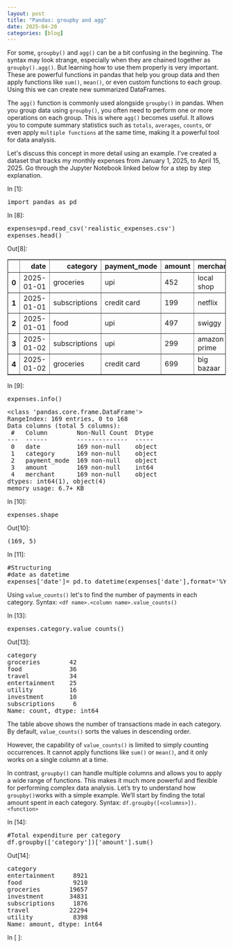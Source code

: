 ```yaml
---
layout: post
title: "Pandas: groupby and agg"
date: 2025-04-20
categories: [blog]
---
```

For some, `groupby()` and `agg()` can be a bit confusing in the beginning. The syntax may look strange, especially when they are chained together 
as `groupby().agg()`. But learning how to use them properly is very important. These are powerful functions in pandas that help you group data 
and then apply functions like `sum()`, `mean()`, or even custom functions to each group. Using this we can create new summarized DataFrames. 

The `agg()` function is commonly used alongside `groupby()` in pandas. When you group data using `groupby()`, you often need to perform one or more 
operations on each group. This is where `agg()` becomes useful. It allows you to compute summary statistics such as `totals`, `averages`, `counts`, or 
even apply `multiple functions` at the same time, making it a powerful tool for data analysis.

Let's discuss this concept in more detail using an example. I’ve created a dataset that tracks my monthly expenses from January 1, 2025, to April 15, 2025. 
Go through the Jupyter Notebook linked below for a step by step explanation.


<body class="jp-Notebook" data-jp-theme-light="true" data-jp-theme-name="JupyterLab Light">
<main><div class="jp-Cell jp-CodeCell jp-Notebook-cell jp-mod-noOutputs" id="cell-id=abf3ad6a-45b6-4da3-a001-73c69d169548">
<div class="jp-Cell-inputWrapper" tabindex="0">
<div class="jp-Collapser jp-InputCollapser jp-Cell-inputCollapser">
</div>
<div class="jp-InputArea jp-Cell-inputArea">
<div class="jp-InputPrompt jp-InputArea-prompt">In [1]:</div>
<div class="jp-CodeMirrorEditor jp-Editor jp-InputArea-editor" data-type="inline">
<div class="cm-editor cm-s-jupyter">
<div class="highlight hl-ipython3"><pre><span></span><span class="kn">import</span><span class="w"> </span><span class="nn">pandas</span><span class="w"> </span><span class="k">as</span><span class="w"> </span><span class="nn">pd</span>
</pre></div>
</div>
</div>
</div>
</div>
</div><div class="jp-Cell jp-CodeCell jp-Notebook-cell" id="cell-id=a38419a7-e6dc-4c00-b0eb-38a4743f424e">
<div class="jp-Cell-inputWrapper" tabindex="0">
<div class="jp-Collapser jp-InputCollapser jp-Cell-inputCollapser">
</div>
<div class="jp-InputArea jp-Cell-inputArea">
<div class="jp-InputPrompt jp-InputArea-prompt">In [8]:</div>
<div class="jp-CodeMirrorEditor jp-Editor jp-InputArea-editor" data-type="inline">
<div class="cm-editor cm-s-jupyter">
<div class="highlight hl-ipython3"><pre><span></span><span class="n">expenses</span><span class="o">=</span><span class="n">pd</span><span class="o">.</span><span class="n">read_csv</span><span class="p">(</span><span class="s1">'realistic_expenses.csv'</span><span class="p">)</span>
<span class="n">expenses</span><span class="o">.</span><span class="n">head</span><span class="p">()</span>
</pre></div>
</div>
</div>
</div>
</div>
<div class="jp-Cell-outputWrapper">
<div class="jp-Collapser jp-OutputCollapser jp-Cell-outputCollapser">
</div>
<div class="jp-OutputArea jp-Cell-outputArea">
<div class="jp-OutputArea-child jp-OutputArea-executeResult">
<div class="jp-OutputPrompt jp-OutputArea-prompt">Out[8]:</div>
<div class="jp-RenderedHTMLCommon jp-RenderedHTML jp-OutputArea-output jp-OutputArea-executeResult" data-mime-type="text/html" tabindex="0">
<div>
<style scoped="">
    .dataframe tbody tr th:only-of-type {
        vertical-align: middle;
    }

    .dataframe tbody tr th {
        vertical-align: top;
    }

    .dataframe thead th {
        text-align: right;
    }
</style>
<table border="1" class="dataframe">
<thead>
<tr style="text-align: right;">
<th></th>
<th>date</th>
<th>category</th>
<th>payment_mode</th>
<th>amount</th>
<th>merchant</th>
</tr>
</thead>
<tbody>
<tr>
<th>0</th>
<td>2025-01-01</td>
<td>groceries</td>
<td>upi</td>
<td>452</td>
<td>local shop</td>
</tr>
<tr>
<th>1</th>
<td>2025-01-01</td>
<td>subscriptions</td>
<td>credit card</td>
<td>199</td>
<td>netflix</td>
</tr>
<tr>
<th>2</th>
<td>2025-01-01</td>
<td>food</td>
<td>upi</td>
<td>497</td>
<td>swiggy</td>
</tr>
<tr>
<th>3</th>
<td>2025-01-02</td>
<td>subscriptions</td>
<td>upi</td>
<td>299</td>
<td>amazon prime</td>
</tr>
<tr>
<th>4</th>
<td>2025-01-02</td>
<td>groceries</td>
<td>credit card</td>
<td>699</td>
<td>big bazaar</td>
</tr>
</tbody>
</table>
</div>
</div>
</div>
</div>
</div>
</div><div class="jp-Cell jp-CodeCell jp-Notebook-cell" id="cell-id=dba6745f-187b-4644-af66-0861aa91fa60">
<div class="jp-Cell-inputWrapper" tabindex="0">
<div class="jp-Collapser jp-InputCollapser jp-Cell-inputCollapser">
</div>
<div class="jp-InputArea jp-Cell-inputArea">
<div class="jp-InputPrompt jp-InputArea-prompt">In [9]:</div>
<div class="jp-CodeMirrorEditor jp-Editor jp-InputArea-editor" data-type="inline">
<div class="cm-editor cm-s-jupyter">
<div class="highlight hl-ipython3"><pre><span></span><span class="n">expenses</span><span class="o">.</span><span class="n">info</span><span class="p">()</span>
</pre></div>
</div>
</div>
</div>
</div>
<div class="jp-Cell-outputWrapper">
<div class="jp-Collapser jp-OutputCollapser jp-Cell-outputCollapser">
</div>
<div class="jp-OutputArea jp-Cell-outputArea">
<div class="jp-OutputArea-child">
<div class="jp-OutputPrompt jp-OutputArea-prompt"></div>
<div class="jp-RenderedText jp-OutputArea-output" data-mime-type="text/plain" tabindex="0">
<pre>&lt;class 'pandas.core.frame.DataFrame'&gt;
RangeIndex: 169 entries, 0 to 168
Data columns (total 5 columns):
 #   Column        Non-Null Count  Dtype 
---  ------        --------------  ----- 
 0   date          169 non-null    object
 1   category      169 non-null    object
 2   payment_mode  169 non-null    object
 3   amount        169 non-null    int64 
 4   merchant      169 non-null    object
dtypes: int64(1), object(4)
memory usage: 6.7+ KB
</pre>
</div>
</div>
</div>
</div>
</div><div class="jp-Cell jp-CodeCell jp-Notebook-cell" id="cell-id=9bb976a5-2e9b-4ae4-8d1c-da8c208292bb">
<div class="jp-Cell-inputWrapper" tabindex="0">
<div class="jp-Collapser jp-InputCollapser jp-Cell-inputCollapser">
</div>
<div class="jp-InputArea jp-Cell-inputArea">
<div class="jp-InputPrompt jp-InputArea-prompt">In [10]:</div>
<div class="jp-CodeMirrorEditor jp-Editor jp-InputArea-editor" data-type="inline">
<div class="cm-editor cm-s-jupyter">
<div class="highlight hl-ipython3"><pre><span></span><span class="n">expenses</span><span class="o">.</span><span class="n">shape</span>
</pre></div>
</div>
</div>
</div>
</div>
<div class="jp-Cell-outputWrapper">
<div class="jp-Collapser jp-OutputCollapser jp-Cell-outputCollapser">
</div>
<div class="jp-OutputArea jp-Cell-outputArea">
<div class="jp-OutputArea-child jp-OutputArea-executeResult">
<div class="jp-OutputPrompt jp-OutputArea-prompt">Out[10]:</div>
<div class="jp-RenderedText jp-OutputArea-output jp-OutputArea-executeResult" data-mime-type="text/plain" tabindex="0">
<pre>(169, 5)</pre>
</div>
</div>
</div>
</div>
</div><div class="jp-Cell jp-CodeCell jp-Notebook-cell jp-mod-noOutputs" id="cell-id=3e270862-2d81-460f-a1cd-2bfbeef40737">
<div class="jp-Cell-inputWrapper" tabindex="0">
<div class="jp-Collapser jp-InputCollapser jp-Cell-inputCollapser">
</div>
<div class="jp-InputArea jp-Cell-inputArea">
<div class="jp-InputPrompt jp-InputArea-prompt">In [11]:</div>
<div class="jp-CodeMirrorEditor jp-Editor jp-InputArea-editor" data-type="inline">
<div class="cm-editor cm-s-jupyter">
<div class="highlight hl-ipython3"><pre><span></span><span class="c1">#Structuring</span>
<span class="c1">#date as datetime</span>
<span class="n">expenses</span><span class="p">[</span><span class="s1">'date'</span><span class="p">]</span><span class="o">=</span> <span class="n">pd</span><span class="o">.</span><span class="n">to_datetime</span><span class="p">(</span><span class="n">expenses</span><span class="p">[</span><span class="s1">'date'</span><span class="p">],</span><span class="nb">format</span><span class="o">=</span><span class="s1">'%Y-%m-</span><span class="si">%d</span><span class="s1">'</span><span class="p">)</span>
</pre></div>
</div>
</div>
</div>
</div>
</div>
<div class="jp-Cell jp-MarkdownCell jp-Notebook-cell" id="cell-id=468f273f-b2fe-4f0e-b1b8-f08b5bf4adce">
<div class="jp-Cell-inputWrapper" tabindex="0">
<div class="jp-Collapser jp-InputCollapser jp-Cell-inputCollapser">
</div>
<div class="jp-InputArea jp-Cell-inputArea"><div class="jp-InputPrompt jp-InputArea-prompt">
</div><div class="jp-RenderedHTMLCommon jp-RenderedMarkdown jp-MarkdownOutput" data-mime-type="text/markdown">
<p>Using <code>value_counts()</code> let's to find the number of payments in each category.
Syntax:  <code>&lt;df name&gt;.&lt;column name&gt;.value_counts()</code></p>
</div>
</div>
</div>
</div><div class="jp-Cell jp-CodeCell jp-Notebook-cell" id="cell-id=545d7c40-6941-4890-8bf8-e116bbe43095">
<div class="jp-Cell-inputWrapper" tabindex="0">
<div class="jp-Collapser jp-InputCollapser jp-Cell-inputCollapser">
</div>
<div class="jp-InputArea jp-Cell-inputArea">
<div class="jp-InputPrompt jp-InputArea-prompt">In [13]:</div>
<div class="jp-CodeMirrorEditor jp-Editor jp-InputArea-editor" data-type="inline">
<div class="cm-editor cm-s-jupyter">
<div class="highlight hl-ipython3"><pre><span></span><span class="n">expenses</span><span class="o">.</span><span class="n">category</span><span class="o">.</span><span class="n">value_counts</span><span class="p">()</span>
</pre></div>
</div>
</div>
</div>
</div>
<div class="jp-Cell-outputWrapper">
<div class="jp-Collapser jp-OutputCollapser jp-Cell-outputCollapser">
</div>
<div class="jp-OutputArea jp-Cell-outputArea">
<div class="jp-OutputArea-child jp-OutputArea-executeResult">
<div class="jp-OutputPrompt jp-OutputArea-prompt">Out[13]:</div>
<div class="jp-RenderedText jp-OutputArea-output jp-OutputArea-executeResult" data-mime-type="text/plain" tabindex="0">
<pre>category
groceries        42
food             36
travel           34
entertainment    25
utility          16
investment       10
subscriptions     6
Name: count, dtype: int64</pre>
</div>
</div>
</div>
</div>
</div>
<div class="jp-Cell jp-MarkdownCell jp-Notebook-cell" id="cell-id=e0c455b4-e380-429f-9a9d-42b13512059b">
<div class="jp-Cell-inputWrapper" tabindex="0">
<div class="jp-Collapser jp-InputCollapser jp-Cell-inputCollapser">
</div>
<div class="jp-InputArea jp-Cell-inputArea"><div class="jp-InputPrompt jp-InputArea-prompt">
</div><div class="jp-RenderedHTMLCommon jp-RenderedMarkdown jp-MarkdownOutput" data-mime-type="text/markdown">
<p>The table above shows the number of transactions made in each category. By default, <code>value_counts()</code> sorts the values in descending order.</p>
<p>However, the capability of <code>value_counts()</code> is limited to simply counting occurrences. It cannot apply functions like <code>sum()</code> or <code>mean()</code>, and it only works on a single column at a time.</p>
</div>
</div>
</div>
</div>
<div class="jp-Cell jp-MarkdownCell jp-Notebook-cell" id="cell-id=aba7b7b1-aec7-42df-90ba-1ec0a3d20855">
<div class="jp-Cell-inputWrapper" tabindex="0">
<div class="jp-Collapser jp-InputCollapser jp-Cell-inputCollapser">
</div>
<div class="jp-InputArea jp-Cell-inputArea"><div class="jp-InputPrompt jp-InputArea-prompt">
</div><div class="jp-RenderedHTMLCommon jp-RenderedMarkdown jp-MarkdownOutput" data-mime-type="text/markdown">
<p>In contrast, <code>groupby()</code> can handle multiple columns and allows you to apply a wide range of functions. This makes it much more powerful and flexible for performing complex data analysis. Let’s try to understand how <code>groupby()</code>works with a simple example. We’ll start by finding the total amount spent in each category.
Syntax: <code>df.groupby([&lt;columns&gt;]).&lt;function&gt;</code></p>
</div>
</div>
</div>
</div><div class="jp-Cell jp-CodeCell jp-Notebook-cell" id="cell-id=24419d83-34b5-4bf3-9df0-df8da5a91f9a">
<div class="jp-Cell-inputWrapper" tabindex="0">
<div class="jp-Collapser jp-InputCollapser jp-Cell-inputCollapser">
</div>
<div class="jp-InputArea jp-Cell-inputArea">
<div class="jp-InputPrompt jp-InputArea-prompt">In [14]:</div>
<div class="jp-CodeMirrorEditor jp-Editor jp-InputArea-editor" data-type="inline">
<div class="cm-editor cm-s-jupyter">
<div class="highlight hl-ipython3"><pre><span></span><span class="c1">#Total expenditure per category</span>
<span class="n">df</span><span class="o">.</span><span class="n">groupby</span><span class="p">([</span><span class="s1">'category'</span><span class="p">])[</span><span class="s1">'amount'</span><span class="p">]</span><span class="o">.</span><span class="n">sum</span><span class="p">()</span>
</pre></div>
</div>
</div>
</div>
</div>
<div class="jp-Cell-outputWrapper">
<div class="jp-Collapser jp-OutputCollapser jp-Cell-outputCollapser">
</div>
<div class="jp-OutputArea jp-Cell-outputArea">
<div class="jp-OutputArea-child jp-OutputArea-executeResult">
<div class="jp-OutputPrompt jp-OutputArea-prompt">Out[14]:</div>
<div class="jp-RenderedText jp-OutputArea-output jp-OutputArea-executeResult" data-mime-type="text/plain" tabindex="0">
<pre>category
entertainment     8921
food              9210
groceries        19657
investment       34831
subscriptions     1876
travel           22294
utility           8398
Name: amount, dtype: int64</pre>
</div>
</div>
</div>
</div>
</div><div class="jp-Cell jp-CodeCell jp-Notebook-cell jp-mod-noOutputs" id="cell-id=3f2205f4-dbd6-4cc9-9ee7-cc81de3cbccb">
<div class="jp-Cell-inputWrapper" tabindex="0">
<div class="jp-Collapser jp-InputCollapser jp-Cell-inputCollapser">
</div>
<div class="jp-InputArea jp-Cell-inputArea">
<div class="jp-InputPrompt jp-InputArea-prompt">In [ ]:</div>
<div class="jp-CodeMirrorEditor jp-Editor jp-InputArea-editor" data-type="inline">
<div class="cm-editor cm-s-jupyter">
<div class="highlight hl-ipython3"><pre><span></span> 
</pre></div>
</div>
</div>
</div>
</div>
</div>
</main>
</body>
</html>
